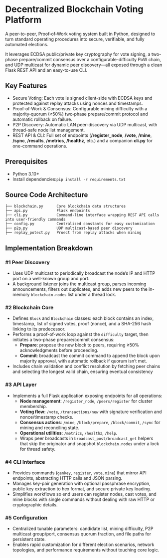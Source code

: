 # Decentralized Blockchain Voting Platform
A peer-to-peer, Proof‑of‑Work voting system built in Python, designed to turn standard operating procedures into secure, verifiable, and fully automated elections.

It leverages ECDSA public/private key cryptography for vote signing, a two-phase prepare/commit consensus over a configurable-difficulty PoW chain, and UDP multicast for dynamic peer discovery—all exposed through a clean Flask REST API and an easy-to-use CLI.

## Key Features
+ Secure Voting: Each vote is signed client-side with ECDSA keys and protected against replay attacks using nonces and timestamps.
+ Proof‑of‑Work & Consensus: Configurable mining difficulty with a majority‑quorum (≥50%) two‑phase prepare/commit protocol and automatic rollback on failure.
+ P2P Discovery: Automatic LAN peer-discovery via UDP multicast, with thread-safe node list management.
+ REST API & CLI: Full set of endpoints (**/register_node**, **/vote**, **/mine**, **/sync**, **/results**, **/metrics**, **/healthz**, etc.) and a companion **cli.py** for one-command operations.

## Prerequisites
+ Python 3.10+
+ Install dependencies:`pip install -r requirements.txt`

## Source Code Architecture
```
├── blockchain.py      Core blockchain data structures
├── api.py             Flask endpoints
├── cli.py             Command-line interface wrapping REST API calls into user-friendly commands
├── config.py          Centralized constants for easy customization
├── p2p.py             UDP multicast-based peer discovery
├── replay_potect.py   Proect from replay attacks when mining   
```
## Implementation Breakdown
### #1 Peer Discovery
+ Uses UDP multicast to periodically broadcast the node’s IP and HTTP port on a well-known group and port.
+ A background listener joins the multicast group, parses incoming announcements, filters out duplicates, and adds new peers to the in-memory `blockchain.nodes` list under a thread lock.
### #2 Blockchain Core
+ Defines `Block` and `Blockchain` classes: each block contains an index, timestamp, list of signed votes, proof (nonce), and a SHA-256 hash linking to its predecessor.
+ Performs a proof-of-work loop against the `difficulty` target, then initiates a two-phase prepare/commit consensus:
  + **Prepare**: propose the new block to peers, requiring ≥50% acknowledgments before proceeding.
  + **Commit**: broadcast the commit command to append the block upon majority approval, with automatic rollback if quorum isn’t met.
+ Includes chain validation and conflict resolution by fetching peer chains and selecting the longest valid chain, ensuring eventual consistency
### #3 API Layer
+ Implements a full Flask application exposing endpoints for all operations:
  + **Node management**: `/register_node`, `/peers/register` for cluster membership.
  + **Voting flow**: `/vote`, `/transactions/new` with signature verification and nonce/timestamp checks.
  + **Consensus actions**: `/mine`, `/block/prepare`, `/block/commit`, `/sync` for mining and reconciling state.
  + **Operational utilities**: `/metrics`, `/healthz`, `/help`.
  + Wraps peer broadcasts in `broadcast_post/broadcast_get` helpers that skip the originator and snapshot `blockchain.nodes` under a lock for thread safety.
### #4 CLI Interface
+ Provides commands (`genkey`, `register`, `vote`, `mine`) that mirror API endpoints, abstracting HTTP calls and JSON parsing.
+ Manages key-pair generation with optional passphrase encryption, public key extraction to hex format, and secure private key loading.
+ Simplifies workflows so end users can register nodes, cast votes, and mine blocks with single commands without dealing with raw HTTP or cryptographic details.
### #5 Configuration
+ Centralized tunable parameters: candidate list, mining difficulty, P2P multicast group/port, consensus quorum fraction, and file paths for persistent state.
+ Enables rapid customization for different election scenarios, network topologies, and performance requirements without touching core logic.
